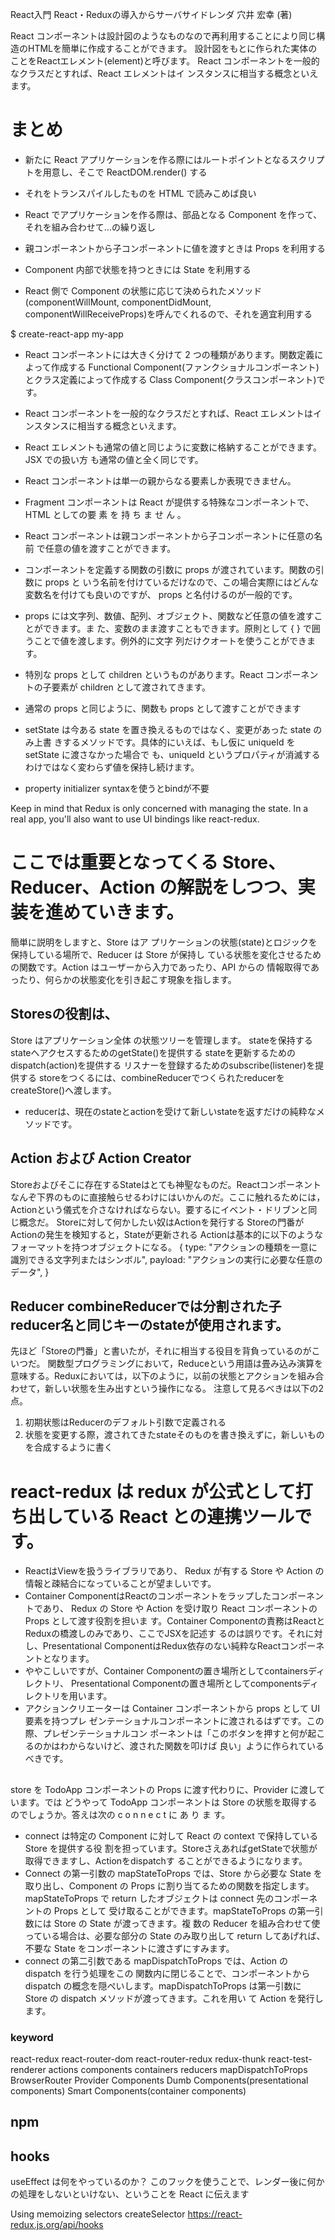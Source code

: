 React入門 React・Reduxの導入からサーバサイドレンダ
穴井 宏幸 (著)

React コンポーネントは設計図のようなものなので再利用することにより同じ構造のHTMLを簡単に作成することができます。
設計図をもとに作られた実体の ことをReactエレメント(element)と呼びます。
React コンポーネントを一般的なクラスだとすれば、React エレメントはイ ンスタンスに相当する概念といえます。

# まとめ
- 新たに React アプリケーションを作る際にはルートポイントとなるスクリプトを用意し、そこで ReactDOM.render() する
- それをトランスパイルしたものを HTML で読みこめば良い

- React でアプリケーションを作る際は、部品となる Component を作って、それを組み合わせて…の繰り返し
- 親コンポーネントから子コンポーネントに値を渡すときは Props を利用する
- Component 内部で状態を持つときには State を利用する
- React 側で Component の状態に応じて決められたメソッド(componentWillMount, componentDidMount, componentWillReceiveProps)を呼んでくれるので、それを適宜利用する


$ create-react-app my-app
- React コンポーネントには大きく分けて 2 つの種類があります。関数定義によって作成する Functional Component(ファンクショナルコンポーネント)とクラス定義によって作成する Class Component(クラスコンポーネント)です。
-  React コンポーネントを一般的なクラスだとすれば、React エレメントはイ ンスタンスに相当する概念といえます。
- React エレメントも通常の値と同じように変数に格納することができます。JSX での扱い方 も通常の値と全く同じです。
- React コンポーネントは単一の親からなる要素しか表現できません。
- Fragment コンポーネントは React が提供する特殊なコンポーネントで、HTML としての要 素 を 持 ち ま せ ん 。
- React コンポーネントは親コンポーネントから子コンポーネントに任意の名前 で任意の値を渡すことができます。
- コンポーネントを定義する関数の引数に props が渡されています。関数の引数に props と いう名前を付けているだけなので、この場合実際にはどんな変数名を付けても良いのですが、 props と名付けるのが一般的です。
- props には文字列、数値、配列、オブジェクト、関数など任意の値を渡すことができます。ま た、変数のまま渡すこともできます。原則として { } で囲うことで値を渡します。例外的に文字 列だけクオートを使うことができます。
- 特別な props として children というものがあります。React コンポーネントの子要素が children として渡されてきます。
- 通常の props と同じように、関数も props として渡すことができます

- setState は今ある state を置き換えるものではなく、変更があった state のみ上書 きするメソッドです。具体的にいえば、もし仮に uniqueId を setState に渡さなかった場合で も、uniqueId というプロパティが消滅するわけではなく変わらず値を保持し続けます。
- property initializer syntaxを使うとbindが不要


Keep in mind that Redux is only concerned with managing the state.
In a real app, you'll also want to use UI bindings like react-redux.
# ここでは重要となってくる Store、Reducer、Action の解説をしつつ、実装を進めていきます。
簡単に説明をしますと、Store はア プリケーションの状態(state)とロジックを保持している場所で、Reducer は Store が保持し ている状態を変化させるための関数です。Action はユーザーから入力であったり、API からの 情報取得であったり、何らかの状態変化を引き起こす現象を指します。
## Storesの役割は、
Store はアプリケーション全体 の状態ツリーを管理します。
stateを保持する
stateへアクセスするためのgetState()を提供する
stateを更新するためのdispatch(action)を提供する
リスナーを登録するためのsubscribe(listener)を提供する
storeをつくるには、combineReducerでつくられたreducerをcreateStore()へ渡します。
- reducerは、現在のstateとactionを受けて新しいstateを返すだけの純粋なメソッドです。
## Action および Action Creator
Storeおよびそこに存在するStateはとても神聖なものだ。Reactコンポーネントなんぞ下界のものに直接触らせるわけにはいかんのだ。ここに触れるためには，Actionという儀式を介さなければならない。要するにイベント・ドリブンと同じ概念だ。
Storeに対して何かしたい奴はActionを発行する
Storeの門番がActionの発生を検知すると，Stateが更新される
Actionは基本的に以下のようなフォーマットを持つオブジェクトになる。
{
    type: "アクションの種類を一意に識別できる文字列またはシンボル",
    payload: "アクションの実行に必要な任意のデータ",
}
## Reducer combineReducerでは分割された子reducer名と同じキーのstateが使用されます。
先ほど「Storeの門番」と書いたが，それに相当する役目を背負っているのがこいつだ。
関数型プログラミングにおいて，Reduceという用語は畳み込み演算を意味する。Reduxにおいては，以下のように，以前の状態とアクションを組み合わせて，新しい状態を生み出すという操作になる。
注意して見るべきは以下の2点。
1. 初期状態はReducerのデフォルト引数で定義される
2. 状態を変更する際，渡されてきたstateそのものを書き換えずに，新しいものを合成するように書く

# react-redux は redux が公式として打ち出している React との連携ツールです。
- ReactはViewを扱うライブラリであり、 Redux が有する Store や Action の情報と疎結合になっていることが望ましいです。
- Container ComponentはReactのコンポーネントをラップしたコンポーネントであり、 Redux の Store や Action を受け取り React コンポーネントの Props として渡す役割を担いま す。Container Componentの責務はReactとReduxの橋渡しのみであり、ここでJSXを記述す るのは誤りです。それに対し、Presentational ComponentはRedux依存のない純粋なReactコンポーネントとなります。
- ややこしいですが、Container Componentの置き場所としてcontainersディレクトリ、 Presentational Componentの置き場所としてcomponentsディレクトリを用います。
- アクションクリエーターは Container コンポーネントから props として UI 要素を持つプレ ゼンテーショナルコンポーネントに渡されるはずです。この際、プレゼンテーショナルコン ポーネントは「このボタンを押すと何が起こるのかはわからないけど、渡された関数を叩けば 良い」ように作られているべきです。
## <Provider store={store}>
store を TodoApp コンポーネントの Props に渡す代わりに、Provider に渡しています。では どうやって TodoApp コンポーネントは Store の状態を取得するのでしょうか。答えは次の c o n n e c t に あ り ま す。
- connect は特定の Component に対して React の context で保持している Store を提供する役 割を担っています。StoreさえあればgetStateで状態が取得できますし、Actionをdispatchす ることができるようになります。
- Connect の第一引数の mapStateToProps では、Store から必要な State を取り出し、Component の Props に割り当てるための関数を指定します。mapStateToProps で return したオブジェクトは connect 先のコンポーネントの Props として 受け取ることができます。mapStateToProps の第一引数には Store の State が渡ってきます。複 数の Reducer を組み合わせて使っている場合は、必要な部分の State のみ取り出して return してあげれば、不要な State をコンポーネントに渡さずにすみます。
- connect の第二引数である mapDispatchToProps では、Action の dispatch を行う処理をこの 関数内に閉じることで、コンポーネントから dispatch の概念を隠ぺいします。mapDispatchToProps は第一引数に Store の dispatch メソッドが渡ってきます。これを用い て Action を発行します。

### keyword
react-redux react-router-dom react-router-redux redux-thunk react-test-renderer
actions components containers reducers
mapDispatchToProps BrowserRouter
Provider Components Dumb Components(presentational components) Smart Components(container components)

## npm

## hooks
useEffect は何をやっているのか？ このフックを使うことで、レンダー後に何かの処理をしないといけない、ということを React に伝えます

Using memoizing selectors createSelector
https://react-redux.js.org/api/hooks
